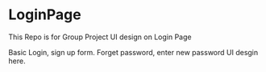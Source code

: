 # LoginPage
This Repo is for Group Project UI design on Login Page

Basic Login, sign up form. Forget password, enter new password UI desgin here.
